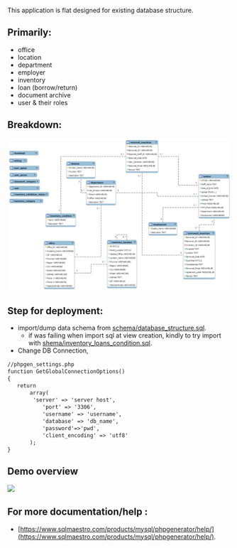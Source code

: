 This application is flat designed for existing database structure.

## Primarily:

- office
- location
- department
- employer
- inventory
- loan (borrow/return)
- document archive
- user & their roles



## Breakdown:

![](schema/diagram.png)





## Step for deployment:

- import/dump data schema from [schema/database_structure.sql](schema/database_structure.sql).
  - if was failing when import sql at view creation, kindly to try import with [shema/inventory_loans_condition.sql](shema/inventory_loans_condition.sql).
- Change DB Connection,

 ```
//phpgen_settings.php
function GetGlobalConnectionOptions()
{
    return
        array(
         'server' => 'server host',
            'port' => '3306',
            'username' => 'username',
            'database' => 'db_name',
            'password'=>'pwd',
            'client_encoding' => 'utf8'
        );
}
 ```

## Demo overview
![](schema/demo_overiew.gif)

## For more documentation/help :

 - [https://www.sqlmaestro.com/products/mysql/phpgenerator/help/](https://www.sqlmaestro.com/products/mysql/phpgenerator/help/).


